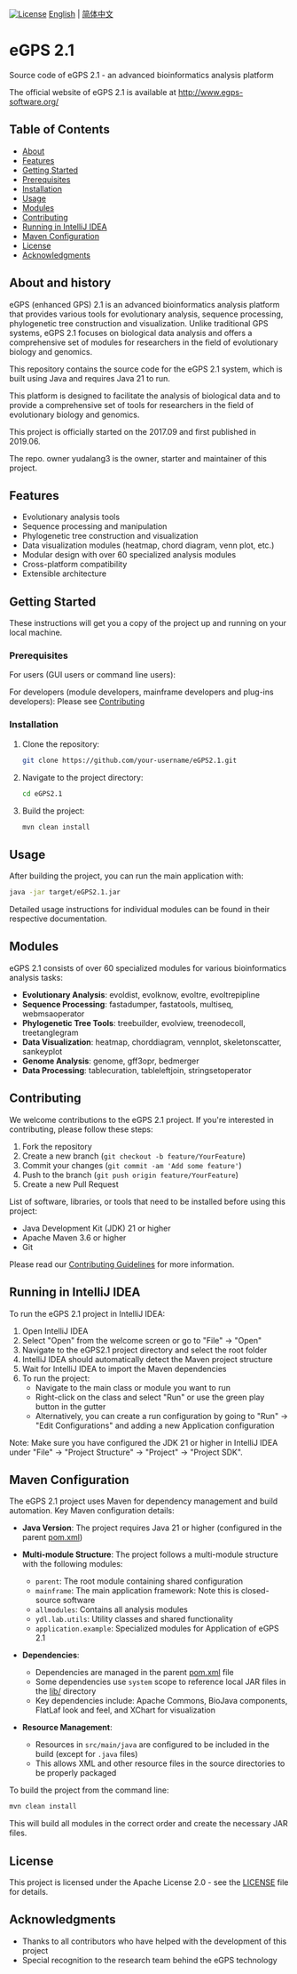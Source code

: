 [![License](https://img.shields.io/badge/license-Apache%202.0-blue.svg)](LICENSE)
[English](README.md) | [简体中文](README.zh.md)

# eGPS 2.1

Source code of eGPS 2.1 - an advanced bioinformatics analysis platform

The official website of eGPS 2.1 is available at http://www.egps-software.org/ 

## Table of Contents

- [About](#about)
- [Features](#features)
- [Getting Started](#getting-started)
- [Prerequisites](#prerequisites)
- [Installation](#installation)
- [Usage](#usage)
- [Modules](#modules)
- [Contributing](#contributing)
- [Running in IntelliJ IDEA](#running-in-intellij-idea)
- [Maven Configuration](#maven-configuration)
- [License](#license)
- [Acknowledgments](#acknowledgments)

## About and history

eGPS (enhanced GPS) 2.1 is an advanced bioinformatics analysis platform that provides various tools for evolutionary analysis, sequence processing, phylogenetic tree construction and visualization. Unlike traditional GPS systems, eGPS 2.1 focuses on biological data analysis and offers a comprehensive set of modules for researchers in the field of evolutionary biology and genomics.

This repository contains the source code for the eGPS 2.1 system, which is built using Java and requires Java 21 to run.

This platform is designed to facilitate the analysis of biological data and to provide a comprehensive set of tools for researchers in the field of evolutionary biology and genomics.

This project is officially started on the 2017.09 and first published in 2019.06.

The repo. owner yudalang3 is the owner, starter and maintainer of this project.

## Features

- Evolutionary analysis tools
- Sequence processing and manipulation
- Phylogenetic tree construction and visualization
- Data visualization modules (heatmap, chord diagram, venn plot, etc.)
- Modular design with over 60 specialized analysis modules
- Cross-platform compatibility
- Extensible architecture

## Getting Started

These instructions will get you a copy of the project up and running on your local machine.

### Prerequisites

For users (GUI users or command line users):

For developers (module developers, mainframe developers and plug-ins developers): Please see [Contributing](#contributing)


### Installation

1. Clone the repository:
   ```bash
   git clone https://github.com/your-username/eGPS2.1.git
   ```
2. Navigate to the project directory:
   ```bash
   cd eGPS2.1
   ```
3. Build the project:
   ```bash
   mvn clean install
   ```

## Usage

After building the project, you can run the main application with:
```bash
java -jar target/eGPS2.1.jar
```

Detailed usage instructions for individual modules can be found in their respective documentation.

## Modules

eGPS 2.1 consists of over 60 specialized modules for various bioinformatics analysis tasks:

- **Evolutionary Analysis**: evoldist, evolknow, evoltre, evoltrepipline
- **Sequence Processing**: fastadumper, fastatools, multiseq, webmsaoperator
- **Phylogenetic Tree Tools**: treebuilder, evolview, treenodecoll, treetanglegram
- **Data Visualization**: heatmap, chorddiagram, vennplot, skeletonscatter, sankeyplot
- **Genome Analysis**: genome, gff3opr, bedmerger
- **Data Processing**: tablecuration, tableleftjoin, stringsetoperator

## Contributing

We welcome contributions to the eGPS 2.1 project. If you're interested in contributing, please follow these steps:

1. Fork the repository
2. Create a new branch (`git checkout -b feature/YourFeature`)
3. Commit your changes (`git commit -am 'Add some feature'`)
4. Push to the branch (`git push origin feature/YourFeature`)
5. Create a new Pull Request

List of software, libraries, or tools that need to be installed before using this project:
- Java Development Kit (JDK) 21 or higher
- Apache Maven 3.6 or higher
- Git

Please read our [Contributing Guidelines](CONTRIBUTING.md) for more information.

## Running in IntelliJ IDEA

To run the eGPS 2.1 project in IntelliJ IDEA:

1. Open IntelliJ IDEA
2. Select "Open" from the welcome screen or go to "File" -> "Open"
3. Navigate to the eGPS2.1 project directory and select the root folder
4. IntelliJ IDEA should automatically detect the Maven project structure
5. Wait for IntelliJ IDEA to import the Maven dependencies
6. To run the project:
   - Navigate to the main class or module you want to run
   - Right-click on the class and select "Run" or use the green play button in the gutter
   - Alternatively, you can create a run configuration by going to "Run" -> "Edit Configurations" and adding a new Application configuration

Note: Make sure you have configured the JDK 21 or higher in IntelliJ IDEA under "File" -> "Project Structure" -> "Project" -> "Project SDK".

## Maven Configuration

The eGPS 2.1 project uses Maven for dependency management and build automation. Key Maven configuration details:

- **Java Version**: The project requires Java 21 or higher (configured in the parent [pom.xml](pom.xml))
- **Multi-module Structure**: The project follows a multi-module structure with the following modules:
  - `parent`: The root module containing shared configuration
  - `mainframe`: The main application framework: Note this is closed-source software
  - `allmodules`: Contains all analysis modules
  - `ydl.lab.utils`: Utility classes and shared functionality
  - `application.example`: Specialized modules for Application of eGPS 2.1

- **Dependencies**: 
  - Dependencies are managed in the parent [pom.xml](pom.xml) file
  - Some dependencies use `system` scope to reference local JAR files in the [lib/](lib/) directory
  - Key dependencies include: Apache Commons, BioJava components, FlatLaf look and feel, and XChart for visualization

- **Resource Management**:
  - Resources in `src/main/java` are configured to be included in the build (except for `.java` files)
  - This allows XML and other resource files in the source directories to be properly packaged

To build the project from the command line:
```bash
mvn clean install
```

This will build all modules in the correct order and create the necessary JAR files.

## License

This project is licensed under the Apache License 2.0 - see the [LICENSE](LICENSE) file for details.

## Acknowledgments

- Thanks to all contributors who have helped with the development of this project
- Special recognition to the research team behind the eGPS technology